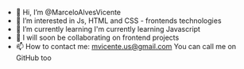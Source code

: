 - 👋 Hi, I’m @MarceloAlvesVicente
- 👀 I’m interested in Js, HTML and CSS - frontends technologies
- 🌱 I’m currently learning I'm currently learning Javascript
- 💞️ I will soon be collaborating on frontend projects
- 📫 How to contact me:
mvicente.us@gmail.com
You can call me on GitHub too

<!---
MarceloAlvesVicente/MarceloAlvesVicente is a ✨ special ✨ repository because its `README.md` (this file) appears on your GitHub profile.
You can click the Preview link to take a look at your changes.
--->
